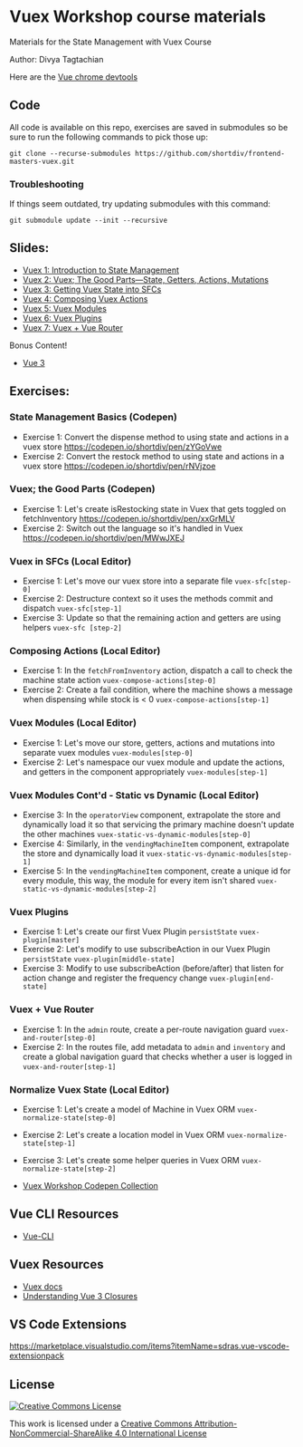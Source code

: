 # Vuex Workshop course materials

Materials for the State Management with Vuex Course

Author: Divya Tagtachian

Here are the [Vue chrome devtools](https://chrome.google.com/webstore/detail/vuejs-devtools/nhdogjmejiglipccpnnnanhbledajbpd?hl=en)

## Code
All code is available on this repo, exercises are saved in submodules so be sure to run the following commands to pick those up: 

```
git clone --recurse-submodules https://github.com/shortdiv/frontend-masters-vuex.git
```

### Troubleshooting
If things seem outdated, try updating submodules with this command: 
```
git submodule update --init --recursive
```

## Slides:
- [Vuex 1: Introduction to State Management](https://slides.com/shortdiv/vuex-1)
- [Vuex 2: Vuex; The Good Parts—State, Getters, Actions, Mutations](https://slides.com/shortdiv/vuex-2)
- [Vuex 3: Getting Vuex State into SFCs](https://slides.com/shortdiv/vuex-3)
- [Vuex 4: Composing Vuex Actions](https://slides.com/shortdiv/vuex-4)
- [Vuex 5: Vuex Modules](https://slides.com/shortdiv/vuex-5)
- [Vuex 6: Vuex Plugins](https://slides.com/shortdiv/vuex-6)
- [Vuex 7: Vuex + Vue Router](https://slides.com/shortdiv/vuex-7/)

Bonus Content! 
- [Vue 3](https://noti.st/shortdiv/mqzBEX/at-vues-end#sdD4BHq)

## Exercises:

### State Management Basics (Codepen)
- Exercise 1: 
Convert the dispense method to using state and actions in a vuex store
https://codepen.io/shortdiv/pen/zYGoVwe
- Exercise 2: 
Convert the restock method to using state and actions in a vuex store
https://codepen.io/shortdiv/pen/rNVjzoe

### Vuex; the Good Parts (Codepen)
- Exercise 1: 
Let's create isRestocking state in Vuex that gets toggled on fetchInventory https://codepen.io/shortdiv/pen/xxGrMLV
- Exercise 2: Switch out the language so it's handled in Vuex https://codepen.io/shortdiv/pen/MWwJXEJ

### Vuex in SFCs (Local Editor)
- Exercise 1: Let's move our vuex store into a separate file
`vuex-sfc[step-0]`
- Exercise 2: Destructure context so it uses the methods commit and dispatch `vuex-sfc[step-1]`
- Exercise 3: Update so that the remaining action and getters are using helpers `vuex-sfc [step-2]`

### Composing Actions (Local Editor)
- Exercise 1: In the `fetchFromInventory` action, dispatch a call to check the machine state action `vuex-compose-actions[step-0]`
- Exercise 2: Create a fail condition, where the machine shows a message when dispensing while stock is < 0 `vuex-compose-actions[step-1]`

### Vuex Modules (Local Editor)
- Exercise 1: Let's move our store, getters, actions and mutations into separate vuex modules `vuex-modules[step-0]`
- Exercise 2: Let's namespace our vuex module and update the actions, and getters in the component appropriately `vuex-modules[step-1]`

### Vuex Modules Cont'd - Static vs Dynamic (Local Editor)
- Exercise 3: In the `operatorView` component, extrapolate the store and dynamically load it so that servicing the primary machine doesn't update the other machines `vuex-static-vs-dynamic-modules[step-0]`
- Exercise 4: Similarly, in the `vendingMachineItem` component, extrapolate the store and dynamically load it `vuex-static-vs-dynamic-modules[step-1]`
- Exercise 5: In the `vendingMachineItem` component, create a unique id for every module, this way, the module for every item isn't shared `vuex-static-vs-dynamic-modules[step-2]`

### Vuex Plugins
- Exercise 1: Let's create our first Vuex Plugin `persistState` `vuex-plugin[master]`
- Exercise 2: Let's modify to use subscribeAction in our Vuex Plugin `persistState` `vuex-plugin[middle-state]`
- Exercise 3: Modify to use subscribeAction (before/after) that listen for action change and register the frequency change `vuex-plugin[end-state]`

### Vuex + Vue Router
- Exercise 1: In the `admin` route, create a per-route navigation guard `vuex-and-router[step-0]`
- Exercise 2: In the routes file, add metadata to `admin` and `inventory` and create a global navigation guard that checks whether a user is logged in `vuex-and-router[step-1]`

### Normalize Vuex State (Local Editor)
- Exercise 1: Let's create a model of Machine in Vuex ORM `vuex-normalize-state[step-0]`
- Exercise 2: Let's create a location model in Vuex ORM `vuex-normalize-state[step-1]`
- Exercise 3: Let's create some helper queries in Vuex ORM `vuex-normalize-state[step-2]`


- [Vuex Workshop Codepen Collection](https://codepen.io/collection/DzPMVV)

## Vue CLI Resources

- [Vue-CLI](https://github.com/vuejs/vue-cli)

## Vuex Resources

- [Vuex docs](https://vuex.vuejs.org/en/)
- [Understanding Vue 3 Closures](https://www.youtube.com/watch?v=KJP1E-Y-xyo)

## VS Code Extensions
https://marketplace.visualstudio.com/items?itemName=sdras.vue-vscode-extensionpack

## License

[![Creative Commons License](https://i.creativecommons.org/l/by-nc-sa/4.0/88x31.png)](http://creativecommons.org/licenses/by-nc-sa/4.0/)

This work is licensed under a [Creative Commons Attribution-NonCommercial-ShareAlike 4.0 International License](http://creativecommons.org/licenses/by-nc-sa/4.0/)
